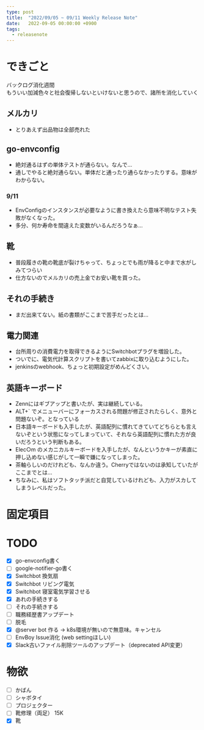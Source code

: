```yaml
---
type: post
title:  "2022/09/05 ~ 09/11 Weekly Release Note"
date:   2022-09-05 00:00:00 +0900
tags:
  - releasenote
---
```

# できごと

バックログ消化週間  
もういい加減色々と社会復帰しないといけないと思うので、諸所を消化していく

## メルカリ

* とりあえず出品物は全部売れた

## go-envconfig 

* 絶対通るはずの単体テストが通らない。なんで…
* 通しでやると絶対通らない。単体だと通ったり通らなかったりする。意味がわからない。

### 9/11

* EnvConfigのインスタンスが必要なように書き換えたら意味不明なテスト失敗がなくなった。
* 多分、何か寿命を間違えた変数がいるんだろうなぁ…

## 靴

* 普段履きの靴の靴底が裂けちゃって、ちょっとでも雨が降ると中まで水がしみてつらい
* 仕方ないのでメルカリの売上金でお安い靴を買った。

## それの手続き

* まだ出来てない。紙の書類がここまで苦手だったとは…

## 電力関連

* 台所周りの消費電力を取得できるようにSwitchbotプラグを増設した。
* ついでに、電気代計算スクリプトを書いてzabbixに取り込むようにした。
* jenkinsのwebhook、ちょっと初期設定がめんどくさい。

## 英語キーボード

* Zennにはギブアップと書いたが、実は継続している。
* ALT+` でメニューバーにフォーカスされる問題が修正されたらしく、意外と問題ないぞ。となっている
* 日本語キーボードも入手したが、英語配列に慣れてきていてどちらとも言えないぞという状態になってしまっていて、それなら英語配列に慣れた方が良いだろうという判断もある。
* Elec○m のメカニカルキーボードを入手したが、なんというかキーが素直に押し込めない感じがして一瞬で嫌になってしまった。
* 茶軸らしいのだけれども、なんか違う。Cherryではないのは承知していたがここまでとは…
* ちなみに、私はソフトタッチ派だと自覚しているけれども、入力がスカしてしまうレベルだった。

# 固定項目

# TODO 

- [x] go-envconfig書く
- [ ] google-notifier-go書く
- [x] Switchbot 換気扇
- [x] Switchbot リビング電気
- [x] Switchbot 寝室電気学習させる
- [x] あれの手続きする
- [ ] それの手続きする
- [ ] 職務経歴書アップデート
- [ ] 脱毛
- [x] @server bot 作る -> k8s環境が無いので無意味。キャンセル
- [ ] EnvBoy Issue消化 (web settingほしい)
- [x] Slack古いファイル削除ツールのアップデート（deprecated API変更）

# 物欲

- [ ] かばん
- [ ] シャボタイ
- [ ] プロジェクター
- [ ] 靴修理（両足） 15K
- [x] 靴

